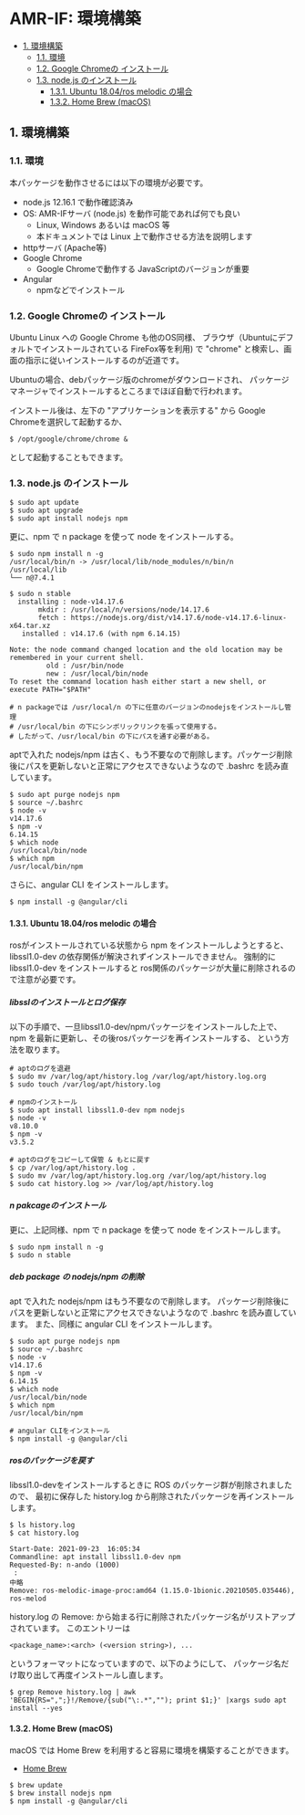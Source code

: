 ﻿# AMR-IF: 環境構築

<!-- TOC -->

- [1. 環境構築](#1-環境構築)
    - [1.1. 環境](#11-環境)
    - [1.2. Google Chromeの インストール](#12-google-chromeの-インストール)
    - [1.3. node.js のインストール](#13-nodejs-のインストール)
        - [1.3.1. Ubuntu 18.04/ros melodic の場合](#131-ubuntu-1804ros-melodic-の場合)
        - [1.3.2. Home Brew (macOS)](#132-home-brew-macos)

<!-- /TOC -->

## 1. 環境構築

### 1.1. 環境
本パッケージを動作させるには以下の環境が必要です。

- node.js 12.16.1 で動作確認済み
- OS: AMR-IFサーバ (node.js) を動作可能であれば何でも良い
  - Linux, Windows あるいは macOS 等
  - 本ドキュメントでは Linux 上で動作させる方法を説明します
- httpサーバ (Apache等)
- Google Chrome
  - Google Chromeで動作する JavaScriptのバージョンが重要
- Angular
  - npmなどでインストール

### 1.2. Google Chromeの インストール

Ubuntu Linux への Google Chrome も他のOS同様、
ブラウザ（Ubuntuにデフォルトでインストールされている FireFox等を利用) 
で "chrome" と検索し、画面の指示に従いインストールするのが近道です。

Ubuntuの場合、debパッケージ版のchromeがダウンロードされ、
パッケージマネージャでインストールするところまでほぼ自動で行われます。

インストール後は、左下の "アプリケーションを表示する" から 
Google Chromeを選択して起動するか、

```shell
$ /opt/google/chrome/chrome &
```
として起動することもできます。


### 1.3. node.js のインストール

```shell
$ sudo apt update
$ sudo apt upgrade
$ sudo apt install nodejs npm
```

更に、npm で n package を使って node をインストールする。

```shell
$ sudo npm install n -g
/usr/local/bin/n -> /usr/local/lib/node_modules/n/bin/n
/usr/local/lib
└── n@7.4.1 

$ sudo n stable
  installing : node-v14.17.6
       mkdir : /usr/local/n/versions/node/14.17.6
       fetch : https://nodejs.org/dist/v14.17.6/node-v14.17.6-linux-x64.tar.xz
   installed : v14.17.6 (with npm 6.14.15)

Note: the node command changed location and the old location may be remembered in your current shell.
         old : /usr/bin/node
         new : /usr/local/bin/node
To reset the command location hash either start a new shell, or execute PATH="$PATH"

# n packageでは /usr/local/n の下に任意のバージョンのnodejsをインストールし管理
# /usr/local/bin の下にシンボリックリンクを張って使用する。
# したがって、/usr/local/bin の下にパスを通す必要がある。
```

aptで入れた nodejs/npm は古く、もう不要なので削除します。パッケージ削除
後にパスを更新しないと正常にアクセスできないようなので .bashrc を読み直
しています。

```shell
$ sudo apt purge nodejs npm
$ source ~/.bashrc
$ node -v
v14.17.6
$ npm -v
6.14.15
$ which node
/usr/local/bin/node
$ which npm
/usr/local/bin/npm
```

さらに、angular CLI をインストールします。

```shell
$ npm install -g @angular/cli
```

#### 1.3.1. Ubuntu 18.04/ros melodic の場合

rosがインストールされている状態から npm をインストールしようとすると、
libssl1.0-dev の依存関係が解決されずインストールできません。
強制的に libssl1.0-dev をインストールすると
ros関係のパッケージが大量に削除されるので注意が必要です。

##### libsslのインストールとログ保存

以下の手順で、一旦libssl1.0-dev/npmパッケージをインストールした上で、
npm を最新に更新し、その後rosパッケージを再インストールする、
という方法を取ります。

```shell
# aptのログを退避
$ sudo mv /var/log/apt/history.log /var/log/apt/history.log.org
$ sudo touch /var/log/apt/history.log

# npmのインストール
$ sudo apt install libssl1.0-dev npm nodejs
$ node -v
v8.10.0
$ npm -v
v3.5.2

# aptのログをコピーして保管 & もとに戻す
$ cp /var/log/apt/history.log .
$ sudo mv /var/log/apt/history.log.org /var/log/apt/history.log
$ sudo cat history.log >> /var/log/apt/history.log
```

##### n pakcageのインストール

更に、上記同様、npm で n package を使って node をインストールします。

```shell
$ sudo npm install n -g
$ sudo n stable
```

##### deb package の nodejs/npm の削除
apt で入れた nodejs/npm はもう不要なので削除します。
パッケージ削除後にパスを更新しないと正常にアクセスできないようなので
 .bashrc を読み直しています。
 また、同様に angular CLI をインストールします。

```shell
$ sudo apt purge nodejs npm
$ source ~/.bashrc
$ node -v
v14.17.6
$ npm -v
6.14.15
$ which node
/usr/local/bin/node
$ which npm
/usr/local/bin/npm

# angular CLIをインストール
$ npm install -g @angular/cli
```

##### rosのパッケージを戻す

libssl1.0-devをインストールするときに ROS のパッケージ群が削除されましたので、
最初に保存した history.log から削除されたパッケージを再インストールします。

```shell
$ ls history.log
$ cat history.log

Start-Date: 2021-09-23  16:05:34
Commandline: apt install libssl1.0-dev npm
Requested-By: n-ando (1000)
 :
中略
Remove: ros-melodic-image-proc:amd64 (1.15.0-1bionic.20210505.035446), ros-melod
```

history.log の Remove: から始まる行に削除されたパッケージ名がリストアップされています。
このエントリーは

```
<package_name>:<arch> (<version string>), ...
```
というフォーマットになっていますので、以下のようにして、
パッケージ名だけ取り出して再度インストールし直します。

```shell
$ grep Remove history.log | awk 'BEGIN{RS=",";}!/Remove/{sub("\:.*",""); print $1;}' |xargs sudo apt install --yes
```

#### 1.3.2. Home Brew (macOS)

macOS では Home Brew を利用すると容易に環境を構築することができます。

- [Home Brew](https://brew.sh/index_ja)

```shell
$ brew update
$ brew install nodejs npm
$ npm install -g @angular/cli
```

